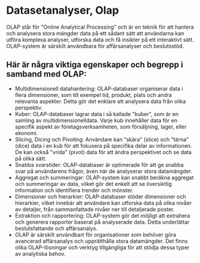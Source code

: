 # Datasetanalyser, Olap
OLAP står för "Online Analytical Processing" och är en teknik för att hantera och analysera stora mängder data på ett sådant sätt att användarna kan utföra komplexa analyser, utforska data och få insikter på ett interaktivt sätt. OLAP-system är särskilt användbara för affärsanalyser och beslutsstöd.

## Här är några viktiga egenskaper och begrepp i samband med OLAP:

* Multidimensionell datahantering: OLAP-databaser organiserar data i flera dimensioner, som till exempel tid, produkt, plats och andra relevanta aspekter. Detta gör det enklare att analysera data från olika perspektiv.
* Kuber: OLAP-databaser lagrar data i så kallade "kuber", som är en samling av multidimensionelldata. Varje kub innehåller data för en specifik aspekt av företagsverksamheten, som försäljning, lager, eller ekonomi.
* Slicing, Dicing och Pivoting: Användare kan "skära" (slice) och "tärna" (dice) data i en kub för att fokusera på specifika delar av informationen. De kan också "vrida" (pivot) data för att ändra perspektivet och se data på olika sätt.
* Snabba svarstider: OLAP-databaser är optimerade för att ge snabba svar på användarens frågor, även när de analyserar stora datamängder.
* Aggregat och summeringar: OLAP-system kan snabbt beräkna aggregat och summeringar av data, vilket gör det enkelt att se översiktlig information och identifiera trender och mönster.
* Dimensioner och hierarkier: OLAP-databaser stöder dimensioner och hierarkier, vilket innebär att användare kan utforska data på olika nivåer av detaljer, från sammanfattade nivåer ner till detaljerade poster.
* Extraktion och rapportering: OLAP-system gör det möjligt att extrahera och generera rapporter baserat på analyserade data. Detta underlättar beslutsfattande och affärsanalys.
* OLAP är särskilt användbart för organisationer som behöver göra avancerad affärsanalys och upprätthålla stora datamängder. Det finns olika OLAP-lösningar och verktyg tillgängliga för att stödja dessa typer av analytiska behov.
